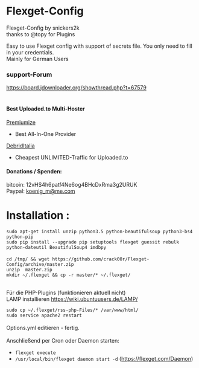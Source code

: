 # Flexget-Config

Flexget-Config by snickers2k<br>
thanks to @topy for Plugins <br>


Easy to use Flexget config with support of secrets file. You only need to fill in your credentials. <br>
Mainly for German Users <br>


### support-Forum<br>
https://board.jdownloader.org/showthread.php?t=67579  <br>

#
#### Best Uploaded.to Multi-Hoster
[Premiumize](https://www.premiumize.me/ref/709558658) <br>
- Best All-In-One Provider <br>

[DebridItalia](http://www.debriditalia.com/?ref=ref68473) <br>
- Cheapest UNLIMITED-Traffic for Uploaded.to<br>


#### Donations / Spenden:
bitcoin: 12vHS4h6patf4Ne6og4BHcDxRma3g2URUK  <br>
Paypal: koenig_m@me.com  <br>



 # Installation :
`sudo apt-get install unzip python3.5 python-beautifulsoup python3-bs4 python-pip` <br>
`sudo pip install --upgrade pip setuptools flexget guessit rebulk python-dateutil BeautifulSoup4 imdbpy`<br>
<br>
`cd /tmp/ && wget https://github.com/crack00r/Flexget-Config/archive/master.zip`<br>
`unzip  master.zip`<br>
`mkdir ~/.flexget && cp -r master/* ~/.flexget/`<br>
<br>

Für die PHP-Plugins (funktionieren aktuell nicht)<br>
LAMP installieren https://wiki.ubuntuusers.de/LAMP/ <br>

`sudo cp ~/.flexget/rss-php-Files/* /var/www/html/`<br>
`sudo service apache2 restart`<br>
<br>
Options.yml editieren - fertig.<br>
<br>
Anschließend per Cron oder Daemon starten:<br>
- `flexget execute` <br>
- `/usr/local/bin/flexget daemon start -d` (https://flexget.com/Daemon) <br>
